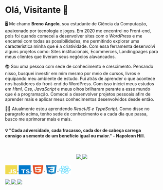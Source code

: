 # Olá, Visitante 👋

🖥️ Me chamo **Breno Angelo**, sou estudante de Ciência da Computação, apaixonado por tecnologia e jogos. Em 2020 me encontrei no Front-end, pois foi quando comecei a desenvolver sites com o *WordPress* e me encantei com todas as possibilidades, me permitindo explorar uma característica minha que é a criatividade. Com essa ferramenta desenvolvi alguns projetos como: Sites institucionais, Ecommerces, Landingpages para meus clientes que tiveram seus negócios alavancados.

📚 Sou uma pessoa com sede de conhecimento e crescimento. Pensando nisso, busquei investir em mim mesmo por meio de cursos, livros e equipando meu ambiente de estudo. Fui atrás de aprender o que acontece nos bastidores do front-end do WordPress. Com isso iniciei meus estudos em *Html, Css, JavaScript* e meus olhos brilharam perante a esse mundo que é a programação. Comecei a desenvolver projetos pessoais afim de aprender mais e aplicar meus conhecimentos desenvolvidos desde então.

👨‍💻 Atualmente estou aprendendo *ReactJS e TypeScript*. Como disse no paragrafo acima, tenho sede de conhecimento e a cada dia que passa, busco me aprimorar mais e mais.


#### 💡 "Cada adversidade, cada fracasso, cada dor de cabeça carrega consigo a semente de um benefício igual ou maior." - Napoleon Hill.
<br>
<br>
<div align="center">
  <a href="https://github.com/brenoangelo">
  <img height="180em" src="https://github-readme-stats.vercel.app/api?username=brenoangelo&show_icons=true&theme=dracula&include_all_commits=true&count_private=true"/>
  <img height="180em" src="https://github-readme-stats.vercel.app/api/top-langs/?username=brenoangelo&layout=compact&langs_count=7&theme=dracula"/>
</div>
<br>
<div>
  <a href="https://github.com/brenoangelo">
       <img align="center" alt="Breno-Js" height="30" width="40" src="https://raw.githubusercontent.com/devicons/devicon/master/icons/javascript/javascript-plain.svg">
    <img align="center" alt="Breno-Ts" height="30" width="40" src="https://raw.githubusercontent.com/devicons/devicon/master/icons/typescript/typescript-plain.svg">
       <img align="center" alt="Breno-HTML" height="30" width="40" src="https://raw.githubusercontent.com/devicons/devicon/master/icons/html5/html5-original.svg">
       <img align="center" alt="Breno-CSS" height="30" width="40" src="https://raw.githubusercontent.com/devicons/devicon/master/icons/css3/css3-original.svg">
       <img align="center" alt="Breno-React" height="30" width="40" src="https://raw.githubusercontent.com/devicons/devicon/master/icons/react/react-original.svg">
  </a>
  
</div>
<br>
<div>
    <a target='_blank' href="https://www.instagram.com/brenodev/">
        <img src="https://img.shields.io/badge/Instagram-E4405F?style=for-the-badge&logo=instagram&logoColor=white">
    </a>
    <a target='_blank' href="https://www.linkedin.com/in/breno-angelo-1005/">
        <img src="https://img.shields.io/badge/LinkedIn-0077B5?style=for-the-badge&logo=linkedin&logoColor=white">
    </a>
    <a href="https://brenoangelo.github.io/brenodev/" target="_blank">
      <img src="https://img.shields.io/badge/-website-%5B?style=for-the-badge&logo=opel&logoColor=white" target="_blank">
    </a>
</div>
